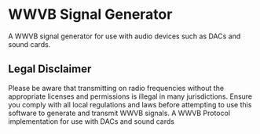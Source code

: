 
# WWVB Signal Generator

A WWVB signal generator for use with audio devices such as DACs and sound cards.

## Legal Disclaimer

Please be aware that transmitting on radio frequencies without the appropriate licenses and permissions is illegal in many jurisdictions. Ensure you comply with all local regulations and laws before attempting to use this software to generate and transmit WWVB signals.
A WWVB Protocol implementation for use with DACs and sound cards
